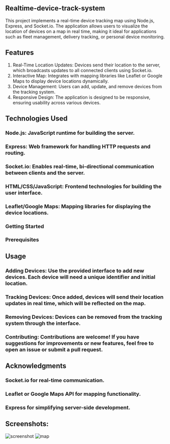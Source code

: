 ## Realtime-device-track-system
This project implements a real-time device tracking map using Node.js, Express, and Socket.io. The application allows users to visualize the location of devices on a map in real time, making it ideal for applications such as fleet management, delivery tracking, or personal device monitoring.

## Features
1. Real-Time Location Updates: Devices send their location to the server, which broadcasts updates to all connected clients using Socket.io.
2. Interactive Map: Integrates with mapping libraries like Leaflet or Google Maps to display device locations dynamically.
3. Device Management: Users can add, update, and remove devices from the tracking system.
4. Responsive Design: The application is designed to be responsive, ensuring usability across various devices.

## Technologies Used
### Node.js: JavaScript runtime for building the server.
### Express: Web framework for handling HTTP requests and routing.
### Socket.io: Enables real-time, bi-directional communication between clients and the server.
### HTML/CSS/JavaScript: Frontend technologies for building the user interface.
### Leaflet/Google Maps: Mapping libraries for displaying the device locations.
### Getting Started
### Prerequisites

## Usage
### Adding Devices: Use the provided interface to add new devices. Each device will need a unique identifier and initial location.
### Tracking Devices: Once added, devices will send their location updates in real time, which will be reflected on the map.
### Removing Devices: Devices can be removed from the tracking system through the interface.
### Contributing: Contributions are welcome! If you have suggestions for improvements or new features, feel free to open an issue or submit a pull request.

## Acknowledgments
### Socket.io for real-time communication.
### Leaflet or Google Maps API for mapping functionality.
### Express for simplifying server-side development.

## Screenshots:
![screenshot](https://github.com/user-attachments/assets/61445bf4-981d-40a9-8955-973b2742def9)
![map](https://github.com/user-attachments/assets/8c30b545-b884-44b0-9d70-4500f071adf4)



